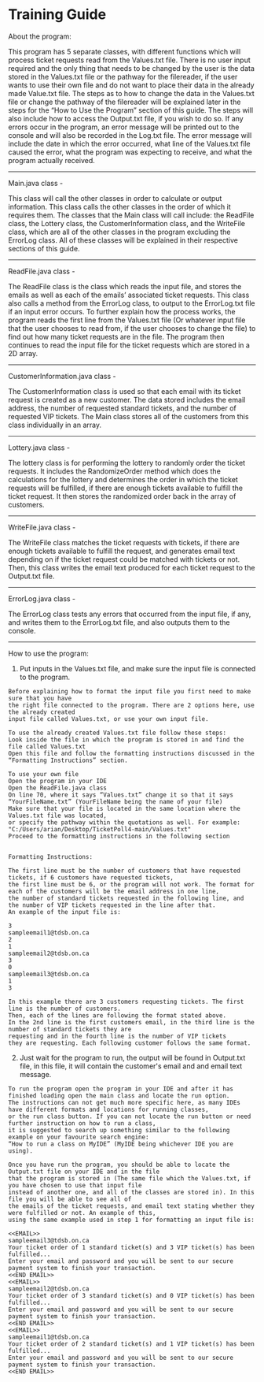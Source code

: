 # Training Guide
About the program:

This program has 5 separate classes, with different functions which will process ticket requests read from the Values.txt file. 
There is no user input required and the only thing that needs to be changed by the user is the data stored in the Values.txt file 
or the pathway for the filereader, if the user wants to use their own file and do not want to place their data in the already made 
Value.txt file. The steps as to how to change the data in the Values.txt file or change the pathway of the filereader will be 
explained later in the steps for the “How to Use the Program” section of this guide. The steps will also include how to access 
the Output.txt file, if you wish to do so. If any errors occur in the program, an error message will be printed out to the console 
and will also be recorded in the Log.txt file. The error message will include the date in which the error occurred, what line of the 
Values.txt file caused the error, what the program was expecting to receive, and what the program actually received.

  ----------------------------------------------------------------------------------------------------------

Main.java class - 

  This class will call the other classes in order to calculate or output information. This class calls the other classes in the order 
  of which it requires them. The classes that the Main class will call include: the ReadFile class, the Lottery class, the CustomerInformation 
  class, and the WriteFile class, which are all of the other classes in the program excluding the ErrorLog class. All of these classes will be 
  explained in their respective sections of this guide.

  ----------------------------------------------------------------------------------------------------------

ReadFile.java class - 

  The ReadFile class is the class which reads the input file, and stores the emails as well as each of the emails’ associated ticket requests. 
  This class also calls a method from the ErrorLog class, to output to the ErrorLog.txt file if an input error occurs. To further explain how 
  the process works, the program reads the first line from the Values.txt file (Or whatever input file that the user chooses to read from, if 
  the user chooses to change the file) to find out how many ticket requests are in the file. The program then continues to read the input file 
  for the ticket requests which are stored in a 2D array.
  
  ----------------------------------------------------------------------------------------------------------
  
CustomerInformation.java class -

  The CustomerInformation class is used so that each email with its ticket request is created as a new customer. The data stored includes the 
  email address, the number of requested standard tickets, and the number of requested VIP tickets. The Main class stores all of the customers 
  from this class individually in an array.

  ----------------------------------------------------------------------------------------------------------

Lottery.java class -

  The lottery class is for performing the lottery to randomly order the ticket requests. It includes the RandomizeOrder method which does the 
  calculations for the lottery and determines the order in which the ticket requests will be fulfilled, if there are enough tickets available 
  to fulfill the ticket request. It then stores the randomized order back in the array of customers.

  ----------------------------------------------------------------------------------------------------------

WriteFile.java class -

  The WriteFile class matches the ticket requests with tickets, if there are enough tickets available to fulfill the request, and generates email 
  text depending on if the ticket request could be matched with tickets or not. Then, this class writes the email text produced for each ticket 
  request to the Output.txt file.
  
  ----------------------------------------------------------------------------------------------------------
  
ErrorLog.java class -

  The ErrorLog class tests any errors that occurred from the input file, if any, and writes them to the ErrorLog.txt file, and also outputs them to the console.
  
  
  ----------------------------------------------------------------------------------------------------------

How to use the program:
  1. Put inputs in the Values.txt file, and make sure the input file is connected to the program.
  
    Before explaining how to format the input file you first need to make sure that you have 
    the right file connected to the program. There are 2 options here, use the already created 
    input file called Values.txt, or use your own input file.
    
    To use the already created Values.txt file follow these steps:
    Look inside the file in which the program is stored in and find the file called Values.txt
    Open this file and follow the formatting instructions discussed in the “Formatting Instructions” section.
    
    To use your own file
    Open the program in your IDE
    Open the ReadFile.java class
    On line 70, where it says “Values.txt” change it so that it says “YourFileName.txt” (YourFileName being the name of your file)
    Make sure that your file is located in the same location where the Values.txt file was located, 
    or specify the pathway within the quotations as well. For example: "C:/Users/arian/Desktop/TicketPoll4-main/Values.txt"
    Proceed to the formatting instructions in the following section
    
    
    Formatting Instructions:
    
    The first line must be the number of customers that have requested tickets, if 6 customers have requested tickets, 
    the first line must be 6, or the program will not work. The format for each of the customers will be the email address in one line, 
    the number of standard tickets requested in the following line, and the number of VIP tickets requested in the line after that. 
    An example of the input file is:
    
    3
    sampleemail1@tdsb.on.ca
    2
    1
    sampleemail2@tdsb.on.ca
    3
    0
    sampleemail3@tdsb.on.ca
    1
    3
    
    In this example there are 3 customers requesting tickets. The first line is the number of customers. 
    Then, each of the lines are following the format stated above. 
    In the 2nd line is the first customers email, in the third line is the number of standard tickets they are 
    requesting and in the fourth line is the number of VIP tickets         
    they are requesting. Each following customer follows the same format.

  
  2. Just wait for the program to run, the output will be found in Output.txt file, in this file,
  it will contain the customer's email and and email text message.
  
    To run the program open the program in your IDE and after it has finished loading open the main class and locate the run option. 
    The instructions can not get much more specific here, as many IDEs have different formats and locations for running classes, 
    or the run class button. If you can not locate the run button or need further instruction on how to run a class, 
    it is suggested to search up something similar to the following example on your favourite search engine: 
    “How to run a class on MyIDE” (MyIDE being whichever IDE you are using).
    
    Once you have run the program, you should be able to locate the Output.txt file on your IDE and in the file 
    that the program is stored in (The same file which the Values.txt, if you have chosen to use that input file 
    instead of another one, and all of the classes are stored in). In this file you will be able to see all of 
    the emails of the ticket requests, and email text stating whether they were fulfilled or not. An example of this, 
    using the same example used in step 1 for formatting an input file is:
    
    <<EMAIL>>
    sampleemail3@tdsb.on.ca
    Your ticket order of 1 standard ticket(s) and 3 VIP ticket(s) has been fulfilled...
    Enter your email and password and you will be sent to our secure payment system to finish your transaction.
    <<END EMAIL>>
    <<EMAIL>>
    sampleemail2@tdsb.on.ca
    Your ticket order of 3 standard ticket(s) and 0 VIP ticket(s) has been fulfilled...
    Enter your email and password and you will be sent to our secure payment system to finish your transaction.
    <<END EMAIL>>
    <<EMAIL>>
    sampleemail1@tdsb.on.ca
    Your ticket order of 2 standard ticket(s) and 1 VIP ticket(s) has been fulfilled...
    Enter your email and password and you will be sent to our secure payment system to finish your transaction.
    <<END EMAIL>>
